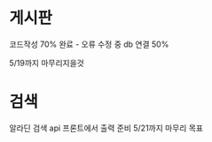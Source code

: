 # 게시판

코드작성 70% 완료 - 오류 수정 중
db 연결 50%

 5/19까지 마무리지을것
 
 # 검색
 
 알라딘 검색 api 프론트에서 출력 준비 5/21까지 마무리 목표
